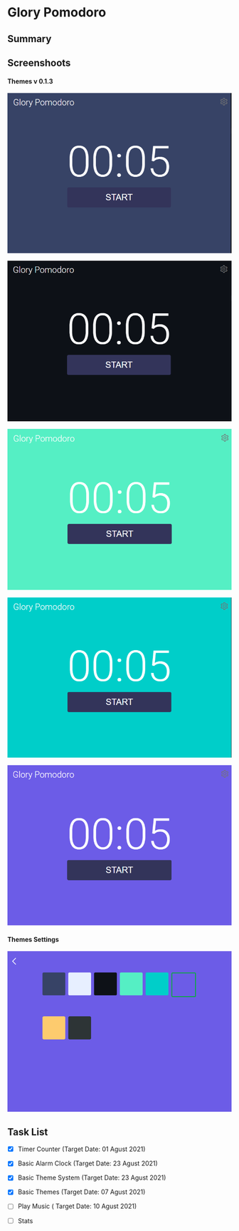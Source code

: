 # Glory Pomodoro

## Summary

## Screenshoots

#### Themes v 0.1.3

![](https://github.com/yessGlory17/GloryPomodoro/blob/master/screenshoots/s1.PNG)

![](https://github.com/yessGlory17/GloryPomodoro/blob/master/screenshoots/s2.PNG)

![](https://github.com/yessGlory17/GloryPomodoro/blob/master/screenshoots/s3.PNG)

![](https://github.com/yessGlory17/GloryPomodoro/blob/master/screenshoots/s4.PNG)

![](https://github.com/yessGlory17/GloryPomodoro/blob/master/screenshoots/s5.PNG)



#### Themes Settings

![](https://github.com/yessGlory17/GloryPomodoro/blob/master/screenshoots/s6.PNG)

## Task List

- [x] Timer Counter (Target Date: 01 Agust 2021)

- [x] Basic Alarm Clock (Target Date: 23 Agust 2021)

- [x] Basic Theme System (Target Date: 23 Agust 2021)

- [x] Basic Themes    (Target Date: 07 Agust 2021)

- [ ] Play Music ( Target Date: 10 Agust 2021)

- [ ] Stats

